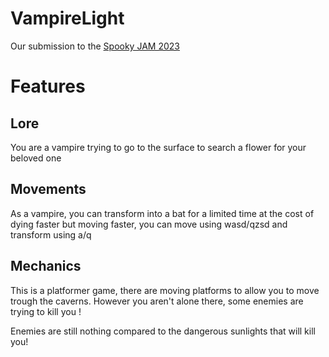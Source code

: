 # VampireLight
Our submission to the [Spooky JAM 2023](https://itch.io/jam/spooky-2d-jam-23)

# Features

## Lore

You are a vampire trying to go to the surface to search a flower for your beloved one

## Movements

As a vampire, you can transform into a bat for a limited time at the cost of dying faster but moving faster, you can move using wasd/qzsd and transform using a/q

## Mechanics

This is a platformer game, there are moving platforms to allow you to move trough the caverns. However you aren't alone there, some enemies are trying to kill you !

Enemies are still nothing compared to the dangerous sunlights that will kill you!
